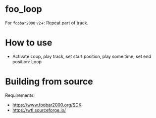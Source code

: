 # foo_loop
For `foobar2000` `v2`+: Repeat part of track.

# How to use
* Activate Loop, play track, set start position, play some time, set end position: Loop

# Building from source
Requirements:
* https://www.foobar2000.org/SDK
* https://wtl.sourceforge.io/

